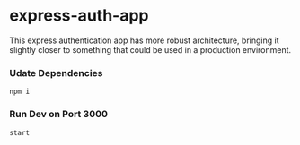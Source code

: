 # express-auth-app
This express authentication app has more robust architecture, bringing it slightly closer to something that could be used in a production environment.

### Udate Dependencies
```
npm i
```

### Run Dev on Port 3000
```
start
```
